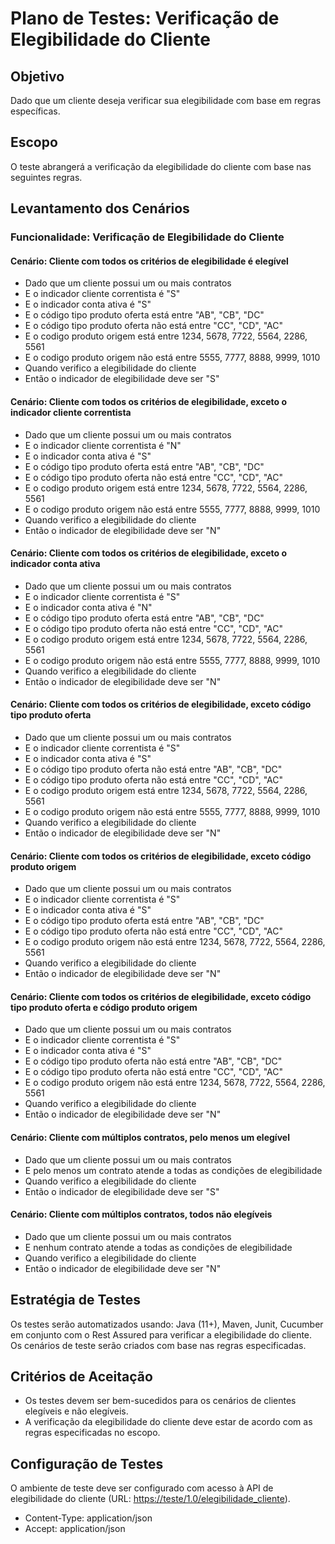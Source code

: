 # Plano de Testes: Verificação de Elegibilidade do Cliente

## Objetivo
Dado que um cliente deseja verificar sua elegibilidade com base em regras específicas.

## Escopo
O teste abrangerá a verificação da elegibilidade do cliente com base nas seguintes regras.

## Levantamento dos Cenários
### Funcionalidade: Verificação de Elegibilidade do Cliente

#### Cenário: Cliente com todos os critérios de elegibilidade é elegível
- Dado que um cliente possui um ou mais contratos
- E o indicador cliente correntista é "S"
- E o indicador conta ativa é "S"
- E o código tipo produto oferta está entre "AB", "CB", "DC"
- E o código tipo produto oferta não está entre "CC", "CD", "AC"
- E o codigo produto origem está entre 1234, 5678, 7722, 5564, 2286, 5561
- E o codigo produto origem não está entre 5555, 7777, 8888, 9999, 1010
- Quando verifico a elegibilidade do cliente
- Então o indicador de elegibilidade deve ser "S"

#### Cenário: Cliente com todos os critérios de elegibilidade, exceto o indicador cliente correntista
- Dado que um cliente possui um ou mais contratos
- E o indicador cliente correntista é "N"
- E o indicador conta ativa é "S"
- E o código tipo produto oferta está entre "AB", "CB", "DC"
- E o código tipo produto oferta não está entre "CC", "CD", "AC"
- E o codigo produto origem está entre 1234, 5678, 7722, 5564, 2286, 5561
- E o codigo produto origem não está entre 5555, 7777, 8888, 9999, 1010
- Quando verifico a elegibilidade do cliente
- Então o indicador de elegibilidade deve ser "N"

#### Cenário: Cliente com todos os critérios de elegibilidade, exceto o indicador conta ativa
- Dado que um cliente possui um ou mais contratos
- E o indicador cliente correntista é "S"
- E o indicador conta ativa é "N"
- E o código tipo produto oferta está entre "AB", "CB", "DC"
- E o código tipo produto oferta não está entre "CC", "CD", "AC"
- E o codigo produto origem está entre 1234, 5678, 7722, 5564, 2286, 5561
- E o codigo produto origem não está entre 5555, 7777, 8888, 9999, 1010
- Quando verifico a elegibilidade do cliente
- Então o indicador de elegibilidade deve ser "N"

#### Cenário: Cliente com todos os critérios de elegibilidade, exceto código tipo produto oferta
- Dado que um cliente possui um ou mais contratos
- E o indicador cliente correntista é "S"
- E o indicador conta ativa é "S"
- E o código tipo produto oferta não está entre "AB", "CB", "DC"
- E o código tipo produto oferta não está entre "CC", "CD", "AC"
- E o codigo produto origem está entre 1234, 5678, 7722, 5564, 2286, 5561
- E o codigo produto origem não está entre 5555, 7777, 8888, 9999, 1010
- Quando verifico a elegibilidade do cliente
- Então o indicador de elegibilidade deve ser "N"

#### Cenário: Cliente com todos os critérios de elegibilidade, exceto código produto origem
- Dado que um cliente possui um ou mais contratos
- E o indicador cliente correntista é "S"
- E o indicador conta ativa é "S"
- E o código tipo produto oferta está entre "AB", "CB", "DC"
- E o código tipo produto oferta não está entre "CC", "CD", "AC"
- E o codigo produto origem não está entre 1234, 5678, 7722, 5564, 2286, 5561
- Quando verifico a elegibilidade do cliente
- Então o indicador de elegibilidade deve ser "N"

#### Cenário: Cliente com todos os critérios de elegibilidade, exceto código tipo produto oferta e código produto origem
- Dado que um cliente possui um ou mais contratos
- E o indicador cliente correntista é "S"
- E o indicador conta ativa é "S"
- E o código tipo produto oferta não está entre "AB", "CB", "DC"
- E o código tipo produto oferta não está entre "CC", "CD", "AC"
- E o codigo produto origem não está entre 1234, 5678, 7722, 5564, 2286, 5561
- Quando verifico a elegibilidade do cliente
- Então o indicador de elegibilidade deve ser "N"

#### Cenário: Cliente com múltiplos contratos, pelo menos um elegível
- Dado que um cliente possui um ou mais contratos
- E pelo menos um contrato atende a todas as condições de elegibilidade
- Quando verifico a elegibilidade do cliente
- Então o indicador de elegibilidade deve ser "S"

#### Cenário: Cliente com múltiplos contratos, todos não elegíveis
- Dado que um cliente possui um ou mais contratos
- E nenhum contrato atende a todas as condições de elegibilidade
- Quando verifico a elegibilidade do cliente
- Então o indicador de elegibilidade deve ser "N"

## Estratégia de Testes
Os testes serão automatizados usando: Java (11+), Maven, Junit, Cucumber em conjunto com o Rest Assured para verificar a elegibilidade do cliente. Os cenários de teste serão criados com base nas regras especificadas.

## Critérios de Aceitação
- Os testes devem ser bem-sucedidos para os cenários de clientes elegíveis e não elegíveis.
- A verificação da elegibilidade do cliente deve estar de acordo com as regras especificadas no escopo.

## Configuração de Testes
O ambiente de teste deve ser configurado com acesso à API de elegibilidade do cliente (URL: [https://teste/1.0/elegibilidade_cliente](https://teste/1.0/elegibilidade_cliente)).
- Content-Type: application/json 
- Accept: application/json
